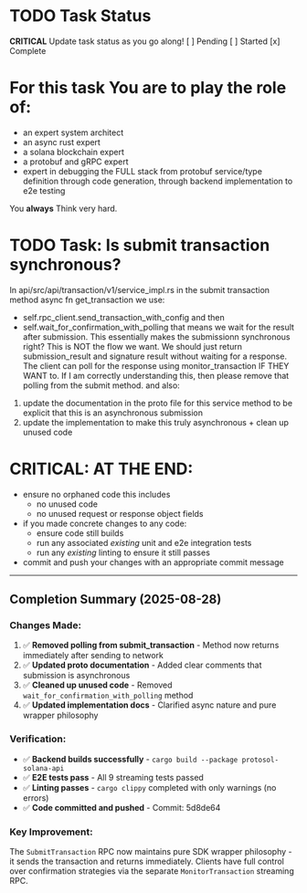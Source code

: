 # TODO Task Status
**CRITICAL** Update task status as you go along!
[ ] Pending
[ ] Started
[x] Complete

# For this task You are to play the role of:
- an expert system architect
- an async rust expert
- a solana blockchain expert
- a protobuf and gRPC expert
- expert in debugging the FULL stack from  protobuf service/type definition through code generation, through backend implementation to e2e testing

You **always** Think very hard.

# TODO Task: Is submit transaction synchronous?
In api/src/api/transaction/v1/service_impl.rs in the submit transaction method async fn get_transaction we use:
- self.rpc_client.send_transaction_with_config and then
- self.wait_for_confirmation_with_polling
that means we wait for the result after submission. This essentially makes the submissionn synchronous right?
This is NOT the flow we want. We should just return submission_result and signature result without waiting for a response.
The client can poll for the response using monitor_transaction IF THEY WANT to.
If I am correctly understanding this, then please remove that polling from the submit method. and also:
1. update the documentation in the proto file for this service method to be explicit that this is an asynchronous submission
2. update the implementation to make this truly asynchronous + clean up unused code

# **CRITICAL**: AT THE END:
- ensure no orphaned code this includes
  - no unused code
  - no unused request or response object fields
- if you made concrete changes to any code:  
  - ensure code still builds
  - run any associated *existing* unit and e2e integration tests
  - run any *existing* linting to ensure it still passes
- commit and push your changes with an appropriate commit message

---

## Completion Summary (2025-08-28)

### Changes Made:
1. ✅ **Removed polling from submit_transaction** - Method now returns immediately after sending to network
2. ✅ **Updated proto documentation** - Added clear comments that submission is asynchronous
3. ✅ **Cleaned up unused code** - Removed `wait_for_confirmation_with_polling` method
4. ✅ **Updated implementation docs** - Clarified async nature and pure wrapper philosophy

### Verification:
- ✅ **Backend builds successfully** - `cargo build --package protosol-solana-api`
- ✅ **E2E tests pass** - All 9 streaming tests passed
- ✅ **Linting passes** - `cargo clippy` completed with only warnings (no errors)
- ✅ **Code committed and pushed** - Commit: 5d8de64

### Key Improvement:
The `SubmitTransaction` RPC now maintains pure SDK wrapper philosophy - it sends the transaction and returns immediately. Clients have full control over confirmation strategies via the separate `MonitorTransaction` streaming RPC.